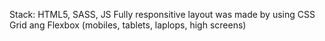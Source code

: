 Stack: HTML5, SASS, JS
Fully responsitive layout was made by using CSS Grid ang Flexbox (mobiles, tablets, laplops, high screens)
